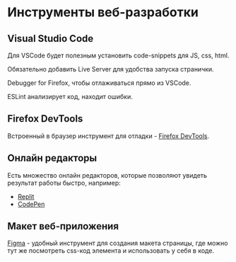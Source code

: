 # Инструменты веб-разработки

## Visual Studio Code

Для VSCode будет полезным установить code-snippets для JS, css, html.

Обязательно добавить Live Server для удобства запуска странички.

Debugger for Firefox, чтобы отлаживаться прямо из VSCode.

ESLint анализирует код, находит ошибки.

## Firefox DevTools 

Встроенный в  браузер инструмент для отладки - [Firefox DevTools](
https://firefox-source-docs.mozilla.org/devtools-user/).

## Онлайн редакторы

Есть множество онлайн редакторов, которые позволяют увидеть результат работы быстро,
например:
 * [Replit](https://replit.com/~)
 * [CodePen](https://codepen.io/)

## Макет веб-приложения
[Figma](https://www.figma.com/) - удобный инструмент для создания макета страницы, где можно тут же посмотреть css-код элемента и использовать у себя в коде.
